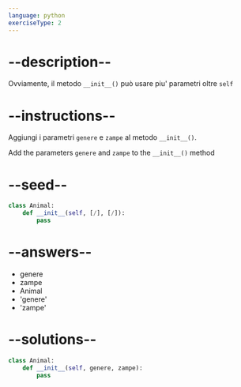 ```yaml
---
language: python
exerciseType: 2
---
```


# --description--

Ovviamente, il metodo `__init__()` può usare piu' parametri oltre `self`

# --instructions--

Aggiungi i parametri `genere` e `zampe` al metodo `__init__()`.

Add the parameters `genere` and `zampe` to the `__init__()` method

# --seed--

```python
class Animal:
    def __init__(self, [/], [/]):
        pass
```

# --answers--

- genere
- zampe
- Animal
- 'genere'
- 'zampe'

# --solutions--

```python
class Animal:
    def __init__(self, genere, zampe):
        pass
```
